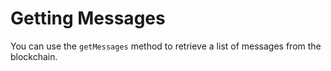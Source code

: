 # Getting Messages

You can use the `getMessages` method to retrieve a list of messages from the blockchain.


